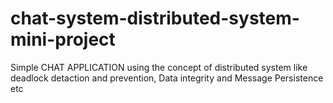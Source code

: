# chat-system-distributed-system-mini-project
Simple CHAT APPLICATION using the concept of distributed system like deadlock detaction and prevention, Data integrity and Message Persistence etc

